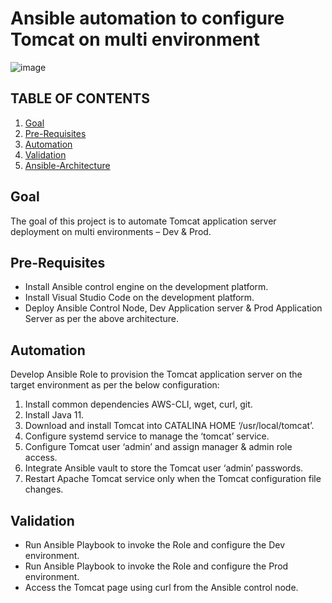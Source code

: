 # Ansible automation to configure Tomcat on multi environment

![image](https://github.com/assefadawit73/dawit-devops-proj/assets/66095194/1ef75b94-fb9e-471d-b4df-c496daa782b0)


## TABLE OF CONTENTS

1. [Goal](#goal)
2. [Pre-Requisites](#pre-requisites)
3. [Automation](#automation)
4. [Validation](#validation)
5. [Ansible-Architecture](#ansible-architecture)

## Goal
The goal of this project is to automate Tomcat application server deployment on multi environments – Dev & Prod.

## Pre-Requisites
- Install Ansible control engine on the development platform.
- Install Visual Studio Code on the development platform.
- Deploy Ansible Control Node, Dev Application server & Prod Application Server as per the above architecture.

## Automation
Develop Ansible Role to provision the Tomcat application server on the target environment as per the below configuration:

1. Install common dependencies AWS-CLI, wget, curl, git.
2. Install Java 11.
3. Download and install Tomcat into CATALINA HOME ‘/usr/local/tomcat’.
4. Configure systemd service to manage the ‘tomcat’ service.
5. Configure Tomcat user ‘admin’ and assign manager & admin role access.
6. Integrate Ansible vault to store the Tomcat user ‘admin’ passwords.
7. Restart Apache Tomcat service only when the Tomcat configuration file changes.

## Validation
- Run Ansible Playbook to invoke the Role and configure the Dev environment.
- Run Ansible Playbook to invoke the Role and configure the Prod environment.
- Access the Tomcat page using curl from the Ansible control node.


